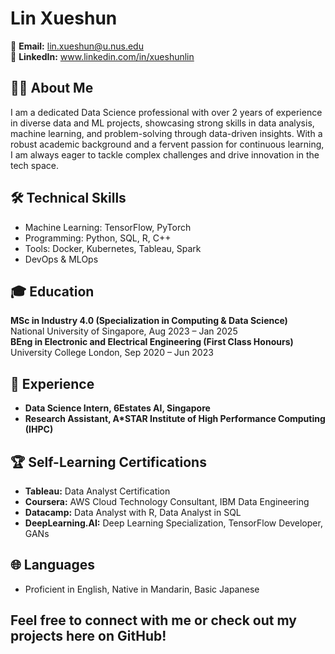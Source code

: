 # Lin Xueshun

📧 **Email:** lin.xueshun@u.nus.edu  
🔗 **LinkedIn:** www.linkedin.com/in/xueshunlin

## 👨‍💻 About Me
I am a dedicated Data Science professional with over 2 years of experience in diverse data and ML projects, showcasing strong skills in data analysis, machine learning, and problem-solving through data-driven insights. With a robust academic background and a fervent passion for continuous learning, I am always eager to tackle complex challenges and drive innovation in the tech space.

## 🛠️ Technical Skills
- Machine Learning: TensorFlow, PyTorch
- Programming: Python, SQL, R, C++
- Tools: Docker, Kubernetes, Tableau, Spark
- DevOps & MLOps

## 🎓 Education
**MSc in Industry 4.0 (Specialization in Computing & Data Science)**  
National University of Singapore, Aug 2023 – Jan 2025  
**BEng in Electronic and Electrical Engineering (First Class Honours)**  
University College London, Sep 2020 – Jun 2023

## 💼 Experience
- **Data Science Intern, 6Estates AI, Singapore**
- **Research Assistant, A*STAR Institute of High Performance Computing (IHPC)**

## 🏆 Self-Learning Certifications
- **Tableau:** Data Analyst Certification
- **Coursera:** AWS Cloud Technology Consultant, IBM Data Engineering
- **Datacamp:** Data Analyst with R, Data Analyst in SQL
- **DeepLearning.AI:** Deep Learning Specialization, TensorFlow Developer, GANs

## 🌐 Languages
- Proficient in English, Native in Mandarin, Basic Japanese

## Feel free to connect with me or check out my projects here on GitHub!
<!--
**xueshunlin/xueshunlin** is a ✨ _special_ ✨ repository because its `README.md` (this file) appears on your GitHub profile.

Here are some ideas to get you started:

- 🔭 I’m currently working on ...
- 🌱 I’m currently learning ...
- 👯 I’m looking to collaborate on ...
- 🤔 I’m looking for help with ...
- 💬 Ask me about ...
- 📫 How to reach me: ...
- 😄 Pronouns: ...
- ⚡ Fun fact: ...
-->
